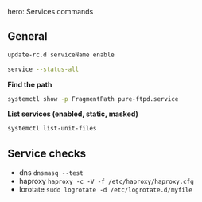 hero: Services commands

## General

```bash
update-rc.d serviceName enable
```

```bash
service --status-all
```

**Find the path**

```bash
systemctl show -p FragmentPath pure-ftpd.service
```

**List services (enabled, static, masked)**

```bash
systemctl list-unit-files
```

## Service checks

- dns `dnsmasq --test`
- haproxy `haproxy -c -V -f /etc/haproxy/haproxy.cfg`
- lorotate `sudo logrotate -d /etc/logrotate.d/myfile`

